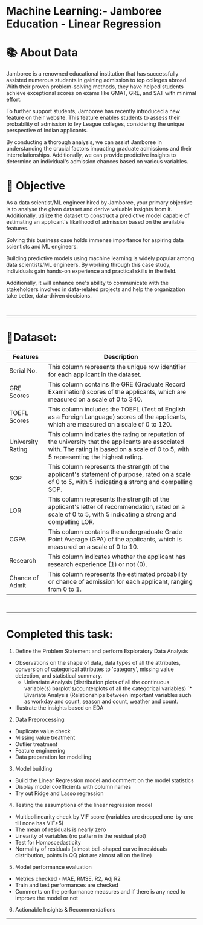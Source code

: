 # Machine Learning:- Jamboree Education - Linear Regression 

# 📚 About Data
Jamboree is a renowned educational institution that has successfully assisted numerous students in gaining admission to top colleges abroad. With their proven problem-solving methods, they have helped students achieve exceptional scores on
exams like GMAT, GRE, and SAT with minimal effort.

To further support students, Jamboree has recently introduced a new feature on their website. This feature enables students to assess their probability of admission to Ivy League colleges, considering the unique perspective of Indian applicants.

By conducting a thorough analysis, we can assist Jamboree in understanding the crucial factors impacting graduate admissions and their interrelationships. Additionally, we can provide predictive insights to determine an individual's admission chances based on various variables.

# 🎯 Objective
As a data scientist/ML engineer hired by Jamboree, your primary objective is to analyse the given dataset and derive valuable insights from it. Additionally, utilize the dataset to construct a predictive model capable of estimating an applicant's likelihood of admission based on the available features.

Solving this business case holds immense importance for aspiring data scientists and ML engineers.

Building predictive models using machine learning is widely popular among data scientists/ML engineers. By working through this case study, individuals gain hands-on experience and practical skills in the field.

Additionally, it will enhance one's ability to communicate with the stakeholders involved in data-related projects and help the organization take better, data-driven decisions.

<br/> <hr/>

# 🔎Dataset:
Features | Description | 
--- | --- 
Serial No. | This column represents the unique row identifier for each applicant in the dataset.
GRE Scores | This column contains the GRE (Graduate Record Examination) scores of the applicants, which are measured on a scale of 0 to 340.
TOEFL Scores | This column includes the TOEFL (Test of English as a Foreign Language) scores of the applicants, which are measured on a scale of 0 to 120.
University Rating | This column indicates the rating or reputation of the university that the applicants are associated with. The rating is based on a scale of 0 to 5, with 5 representing the highest rating.
SOP | This column represents the strength of the applicant's statement of purpose, rated on a scale of 0 to 5, with 5 indicating a strong and compelling SOP.
LOR | This column represents the strength of the applicant's letter of recommendation, rated on a scale of 0 to 5, with 5 indicating a strong and compelling LOR.
CGPA | This column contains the undergraduate Grade Point Average (GPA) of the applicants, which is measured on a scale of 0 to 10.
Research | This column indicates whether the applicant has research experience (1) or not (0).
Chance of Admit | This column represents the estimated probability or chance of admission for each applicant, ranging from 0 to 1.

<br/> <hr/>

# Completed this task:
1. Define the Problem Statement and perform Exploratory Data Analysis 
 * Observations on the shape of data, data types of all the attributes, conversion of categorical attributes to 'category', missing value detection, and statistical summary.
   * Univariate Analysis (distribution plots of all the continuous variable(s) barplot's/counterplots of all the categorical variables)
 `* Bivariate Analysis (Relationships between important variables such as workday and count, season and count, weather and count.
  * Illustrate the insights based on EDA

2. Data Preprocessing 
  * Duplicate value check
  * Missing value treatment
  * Outlier treatment
  * Feature engineering
  * Data preparation for modelling

3. Model building
  * Build the Linear Regression model and comment on the model statistics
  * Display model coefficients with column names
  * Try out Ridge and Lasso regression

4. Testing the assumptions of the linear regression model 
  * Multicollinearity check by VIF score (variables are dropped one-by-one till none has VIF>5)
  * The mean of residuals is nearly zero 
  * Linearity of variables (no pattern in the residual plot) 
  * Test for Homoscedasticity 
  * Normality of residuals (almost bell-shaped curve in residuals distribution, points in QQ plot are almost all on the line) 

5. Model performance evaluation
  * Metrics checked - MAE, RMSE, R2, Adj R2
  * Train and test performances are checked
  * Comments on the performance measures and if there is any need to improve the model or not

6. Actionable Insights & Recommendations 

<hr/> <br/>
